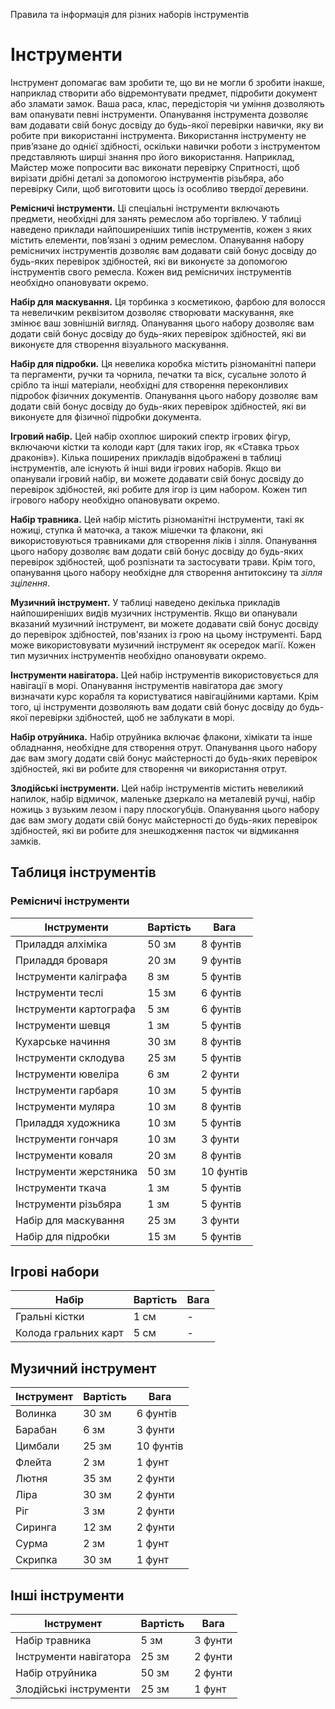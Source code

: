 Правила та інформація для різних наборів інструментів

# Інструменти
Інструмент допомагає вам зробити те, що ви не могли б зробити інакше, наприклад створити або відремонтувати предмет, підробити документ або зламати замок. Ваша раса, клас, передісторія чи уміння дозволяють вам опанувати певні інструменти. Опанування інструмента дозволяє вам додавати свій бонус досвіду до будь-якої перевірки навички, яку ви робите при використанні інструмента. Використання інструменту не прив’язане до однієї здібності, оскільки навички роботи з інструментом представляють ширші знання про його використання. Наприклад, Майстер може попросити вас виконати перевірку Спритності, щоб вирізати дрібні деталі за допомогою інструментів різьбяра, або перевірку Сили, щоб виготовити щось із особливо твердої деревини.

**Ремісничі інструменти.** Ці спеціальні інструменти включають предмети, необхідні для занять ремеслом або торгівлею. У таблиці наведено приклади найпоширеніших типів інструментів, кожен з яких містить елементи, пов’язані з одним ремеслом. Опанування набору ремісничих інструментів дозволяє вам додавати свій бонус досвіду до будь-яких перевірок здібностей, які ви виконуєте за допомогою інструментів свого ремесла. Кожен вид ремісничих інструментів необхідно опановувати окремо.

**Набір для маскування.** Ця торбинка з косметикою, фарбою для волосся та невеличким реквізитом дозволяє створювати маскування, яке змінює ваш зовнішній вигляд. Опанування цього набору дозволяє вам додати свій бонус досвіду до будь-яких перевірок здібностей, які ви виконуєте для створення візуального маскування.

**Набір для підробки.** Ця невелика коробка містить різноманітні папери та пергаменти, ручки та чорнила, печатки та віск, сусальне золото й срібло та інші матеріали, необхідні для створення переконливих підробок фізичних документів. Опанування цього набору дозволяє вам додати свій бонус досвіду до будь-яких перевірок здібностей, які ви виконуєте для фізичної підробки документа.

**Ігровий набір.** Цей набір охоплює широкий спектр ігрових фігур, включаючи кістки та колоди карт (для таких ігор, як «Ставка трьох драконів»). Кілька поширених прикладів відображені в таблиці інструментів, але існують й інші види ігрових наборів. Якщо ви опанували ігровий набір, ви можете додавати свій бонус досвіду до перевірок здібностей, які робите для ігор із цим набором. Кожен тип ігрового набору необхідно опановувати окремо.

**Набір травника.** Цей набір містить різноманітні інструменти, такі як ножиці, ступка й маточка, а також мішечки та флакони, які використовуються травниками для створення ліків і зілля. Опанування цього набору дозволяє вам додати свій бонус досвіду до будь-яких перевірок здібностей, щоб розпізнати та застосувати трави. Крім того, опанування цього набору необхідне для створення антитоксину та _зілля зцілення_.

**Музичний інструмент.** У таблиці наведено декілька прикладів найпоширеніших видів музичних інструментів. Якщо ви опанували вказаний музичний інструмент, ви можете додавати свій бонус досвіду до перевірок здібностей, пов'язаних із грою на цьому інструменті. Бард може використовувати музичний інструмент як осередок магії. Кожен тип музичних інструментів необхідно опановувати окремо.

**Інструменти навігатора.** Цей набір інструментів використовується для навігації в морі. Опанування інструментів навігатора дає змогу визначати курс корабля та користуватися навігаційними картами. Крім того, ці інструменти дозволяють вам додати свій бонус досвіду до будь-якої перевірки здібностей, щоб не заблукати в морі.

**Набір отруйника.** Набір отруйника включає флакони, хімікати та інше обладнання, необхідне для створення отрут. Опанування цього набору дає вам змогу додати свій бонус майстерності до будь-яких перевірок здібностей, які ви робите для створення чи використання отрут.

**Злодійські інструменти.** Цей набір інструментів містить невеликий напилок, набір відмичок, маленьке дзеркало на металевій ручці, набір ножиць з вузьким лезом і пару плоскогубців. Опанування цього набору дає вам змогу додати свій бонус майстерності до будь-яких перевірок здібностей, які ви робите для знешкодження пасток чи відмикання замків.


## Таблиця інструментів
### Ремісничі інструменти

| Інструменти            | Вартість | Вага      |
| ---------------------- | -------- | --------- |
| Приладдя алхіміка      | 50 зм    | 8 фунтів  |
| Приладдя броваря       | 20 зм    | 9 фунтів  |
| Інструменти каліграфа  | 8 зм     | 5 фунтів  |
| Інструменти теслі      | 15 зм    | 6 фунтів  |
| Інструменти картографа | 5 зм     | 6 фунтів  |
| Інструменти шевця      | 1 зм     | 5 фунтів  |
| Кухарське начиння      | 30 зм    | 8 фунтів  |
| Інструменти склодува   | 25 зм    | 5 фунтів  |
| Інструменти ювеліра    | 6 зм     | 2 фунти   |
| Інструменти гарбаря    | 10 зм    | 5 фунтів  |
| Інструменти муляра     | 10 зм    | 8 фунтів  |
| Приладдя художника     | 10 зм    | 5 фунтів  |
| Інструменти гончаря    | 10 зм    | 3 фунти   |
| Інструменти коваля     | 20 зм    | 8 фунтів  |
| Інструменти жерстяника | 50 зм    | 10 фунтів |
| Інструменти ткача      | 1 зм     | 5 фунтів  |
| Інструменти різьбяра   | 1 зм     | 5 фунтів  |
| Набір для маскування   | 25 зм    | 3 фунти   |
| Набір для підробки     | 15 зм    | 5 фунтів  |

## Ігрові набори

| Набір                | Вартість | Вага |
| -------------------- | -------- | ---- |
| Гральні кістки       | 1 см     | -    |
| Колода гральних карт | 5 см     | -    |

## Музичний інструмент

| Інструмент | Вартість | Вага      |
| ---------- | -------- | --------- |
| Волинка    | 30 зм    | 6 фунтів  |
| Барабан    | 6 зм     | 3 фунти   |
| Цимбали    | 25 зм    | 10 фунтів |
| Флейта     | 2 зм     | 1 фунт    |
| Лютня      | 35 зм    | 2 фунти   |
| Ліра       | 30 зм    | 2 фунти   |
| Ріг        | 3 зм     | 2 фунти   |
| Сиринга    | 12 зм    | 2 фунти   |
| Сурма      | 2 зм     | 1 фунт    |
| Скрипка    | 30 зм    | 1 фунт    |

## Інші інструменти

| Інструмент             | Вартість | Вага    |
| ---------------------- | -------- | ------- |
| Набір травника         | 5 зм     | 3 фунти |
| Інструменти навігатора | 25 зм    | 2 фунти |
| Набір отруйника        | 50 зм    | 2 фунти |
| Злодійські інструменти | 25 зм    | 1 фунт  |
